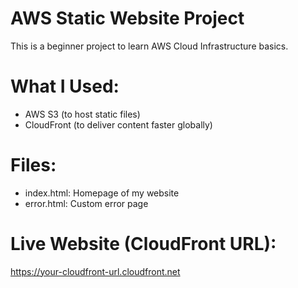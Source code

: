 # AWS Static Website Project

This is a beginner project to learn AWS Cloud Infrastructure basics.

# What I Used:
- AWS S3 (to host static files)
- CloudFront (to deliver content faster globally)

# Files:
- index.html: Homepage of my website
- error.html: Custom error page

# Live Website (CloudFront URL):
https://your-cloudfront-url.cloudfront.net
